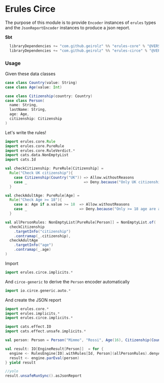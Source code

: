 # Erules Circe
The purpose of this module is to provide `Encoder` instances of `erules` types
and the `JsonReportEncoder` instances to produce a json report.

**Sbt**
```sbt
  libraryDependencies += "com.github.geirolz" %% "erules-core" % "@VERSION@"
  libraryDependencies += "com.github.geirolz" %% "erules-circe" % "@VERSION@"
```

### Usage

Given these data classes
```scala mdoc:to-string
case class Country(value: String)
case class Age(value: Int)

case class Citizenship(country: Country)
case class Person(
  name: String,
  lastName: String,
  age: Age,
  citizenship: Citizenship
)
```

Let's write the rules!
```scala mdoc:to-string
import erules.core.Rule
import erules.core.PureRule
import erules.core.RuleVerdict.*
import cats.data.NonEmptyList
import cats.Id

val checkCitizenship: PureRule[Citizenship] =
  Rule("Check UK citizenship"){
    case Citizenship(Country("UK")) => Allow.withoutReasons
    case _                          => Deny.because("Only UK citizenship is allowed!")
  }

val checkAdultAge: PureRule[Age] =
  Rule("Check Age >= 18"){
    case a: Age if a.value >= 18  => Allow.withoutReasons
    case _                        => Deny.because("Only >= 18 age are allowed!")
  }

val allPersonRules: NonEmptyList[PureRule[Person]] = NonEmptyList.of(
  checkCitizenship
    .targetInfo("citizenship")
    .contramap(_.citizenship),
  checkAdultAge
    .targetInfo("age")
    .contramap(_.age)
)
```

Import 
```scala mdoc:silent
import erules.circe.implicits.*
```

And `circe-generic` to derive the `Person` encoder automatically
```scala mdoc:silent
import io.circe.generic.auto.*
```

And create the JSON report
```scala mdoc:to-string
import erules.core.*
import erules.implicits.*
import erules.circe.implicits.*

import cats.effect.IO
import cats.effect.unsafe.implicits.*

val person: Person = Person("Mimmo", "Rossi", Age(16), Citizenship(Country("IT")))

val result: IO[EngineResult[Person]]  = for {
  engine <- RulesEngine[IO].withRules[Id, Person](allPersonRules).denyAllNotAllowed
  result <- engine.parEval(person)
} yield result

//yolo
result.unsafeRunSync().asJsonReport
```